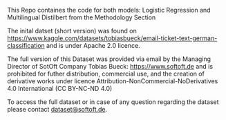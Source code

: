 This Repo containes the code for both models: Logistic Regression and Multilingual Distilbert from the Methodology Section


The inital datset (short version) was found on https://www.kaggle.com/datasets/tobiasbueck/email-ticket-text-german-classification and is under Apache 2.0 licence.

The full version of this Dataset was provided via email by the Managing Director of SotOft Company Tobias Bueck: https://www.softoft.de and is prohibited for futher distribution, commercial use, and the creation of derivative works under licence Attribution-NonCommercial-NoDerivatives 4.0 International (CC BY-NC-ND 4.0)

To access the full dataset or in case of any question regarding the dataset please contact dataset@softoft.de.
